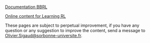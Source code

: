 
[Documentation BBRL](./docs/bbrl_docs/overview.md)

[Online content for Learning RL](./docs/learning_RL/learning_RL.md)

These pages are subject to perpetual improvement, if you have any question or any suggestion to improve the content, send a message to Olivier.Sigaud@sorbonne-universite.fr.

